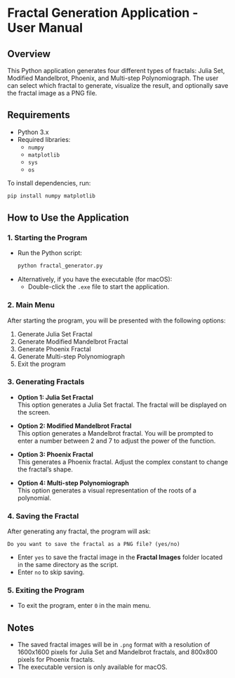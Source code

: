 # Fractal Generation Application - User Manual

## Overview
This Python application generates four different types of fractals: Julia Set, Modified Mandelbrot, Phoenix, and Multi-step Polynomiograph. The user can select which fractal to generate, visualize the result, and optionally save the fractal image as a PNG file.

## Requirements
- Python 3.x
- Required libraries:
  - `numpy`
  - `matplotlib`
  - `sys`
  - `os`

To install dependencies, run:
```bash
pip install numpy matplotlib
```

## How to Use the Application

### 1. Starting the Program
- Run the Python script:
  ```bash
  python fractal_generator.py
  ```
- Alternatively, if you have the executable (for macOS):
  - Double-click the `.exe` file to start the application.

### 2. Main Menu
After starting the program, you will be presented with the following options:

1. Generate Julia Set Fractal  
2. Generate Modified Mandelbrot Fractal  
3. Generate Phoenix Fractal  
4. Generate Multi-step Polynomiograph  
0. Exit the program

### 3. Generating Fractals
- **Option 1: Julia Set Fractal**  
  This option generates a Julia Set fractal. The fractal will be displayed on the screen.

- **Option 2: Modified Mandelbrot Fractal**  
  This option generates a Mandelbrot fractal. You will be prompted to enter a number between 2 and 7 to adjust the power of the function.

- **Option 3: Phoenix Fractal**  
  This generates a Phoenix fractal. Adjust the complex constant to change the fractal’s shape.

- **Option 4: Multi-step Polynomiograph**  
  This option generates a visual representation of the roots of a polynomial.

### 4. Saving the Fractal
After generating any fractal, the program will ask:
```
Do you want to save the fractal as a PNG file? (yes/no)
```
- Enter `yes` to save the fractal image in the **Fractal Images** folder located in the same directory as the script.
- Enter `no` to skip saving.

### 5. Exiting the Program
- To exit the program, enter `0` in the main menu.

## Notes
- The saved fractal images will be in `.png` format with a resolution of 1600x1600 pixels for Julia Set and Mandelbrot fractals, and 800x800 pixels for Phoenix fractals.
- The executable version is only available for macOS.

